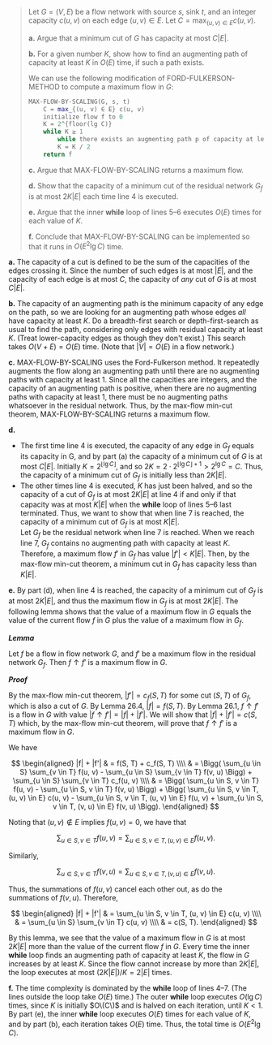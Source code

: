 > Let $G = (V, E)$ be a flow network with source $s$, sink $t$, and an integer capacity $c(u, v)$ on each edge $(u, v) \in E$. Let $C = \max_{(u, v) \in E} c(u, v)$.
> 
> **a.** Argue that a minimum cut of $G$ has capacity at most $C|E|$.
> 
> **b.** For a given number $K$, show how to find an augmenting path of capacity at least $K$ in $O(E)$ time, if such a path exists.
> 
> We can use the following modification of $\text{FORD-FULKERSON-METHOD}$ to compute a maximum flow in $G$:
> 
> ```cpp
> MAX-FLOW-BY-SCALING(G, s, t)
>     C = max_{(u, v) ∈ E} c(u, v)
>     initialize flow f to 0
>     K = 2^{floor(lg C)}
>     while K ≥ 1
>         while there exists an augmenting path p of capacity at least K augment flow f along p
>         K = K / 2
>     return f
> ```
> 
> **c.** Argue that $\text{MAX-FLOW-BY-SCALING}$ returns a maximum flow.
> 
> **d.** Show that the capacity of a minimum cut of the residual network $G_f$ is at most $2K|E|$ each time line 4 is executed.
> 
> **e.** Argue that the inner **while** loop of lines 5–6 executes $O(E)$ times for each value of $K$.
> 
> **f.** Conclude that $\text{MAX-FLOW-BY-SCALING}$ can be implemented so that it runs in $O(E^2\lg C)$ time.

**a.** The capacity of a cut is defined to be the sum of the capacities of the edges crossing it. Since the number of such edges is at most $|E|$, and the capacity of each edge is at most $C$, the capacity of *any* cut of $G$ is at most $C|E|$.

**b.** The capacity of an augmenting path is the minimum capacity of any edge on the path, so we are looking for an augmenting path whose edges _all_ have capacity at least $K$. Do a breadth-first search or depth-first-search as usual to find the path, considering only edges with residual capacity at least $K$. (Treat lower-capacity edges as though they don't exist.) This search takes $O(V + E) = O(E)$ time. (Note that $|V| = O(E)$ in a flow network.)

**c.** $\text{MAX-FLOW-BY-SCALING}$ uses the Ford-Fulkerson method. It repeatedly augments the flow along an augmenting path until there are no augmenting paths with capacity at least $1$. Since all the capacities are integers, and the capacity of an augmenting path is positive, when there are no augmenting paths with capacity at least $1$, there must be no augmenting paths whatsoever in the residual network. Thus, by the max-flow min-cut theorem, $\text{MAX-FLOW-BY-SCALING}$ returns a maximum flow.

**d.** 

- The first time line 4 is executed, the capacity of any edge in $G_f$ equals its capacity in G, and by part (a) the capacity of a minimum cut of $G$ is at most $C|E|$. Initially $K = 2^{\lfloor \lg C \rfloor}$, and so $2K = 2 \cdot 2^{\lfloor \lg C \rfloor + 1} > 2^{\lg C} = C$. Thus, the capacity of a minimum cut of $G_f$ is initially less than $2K|E|$.
- The other times line 4 is executed, $K$ has just been halved, and so the capacity of a cut of $G_f$ is at most $2K|E|$ at line 4 if and only if that capacity was at most $K|E|$ when the **while** loop of lines 5–6 last terminated. Thus, we want to show that when line 7 is reached, the capacity of a minimum cut of $G_f$ is at most $K|E|$.  
    Let $G_f$ be the residual network when line 7 is reached. When we reach line 7, $G_f$ contains no augmenting path with capacity at least $K$. Therefore, a maximum flow $f'$ in $G_f$ has value $|f'| < K|E|$. Then, by the max-flow min-cut theorem, a minimum cut in $G_f$ has capacity less than $K|E|$.

**e.** By part (d), when line 4 is reached, the capacity of a minimum cut of $G_f$ is at most $2K|E|$, and thus the maximum flow in $G_f$ is at most $2K|E|$. The following lemma shows that the value of a maximum flow in $G$ equals the value of the current flow $f$ in $G$ plus the value of a maximum flow in $G_f$.

***Lemma*** 

Let $f$ be a flow in flow network $G$, and $f'$ be a maximum flow in the residual network $G_f$. Then $f \uparrow f'$ is a maximum flow in $G$.

***Proof*** 

By the max-flow min-cut theorem, $|f'| = c_f(S, T)$ for some cut $(S, T)$ of $G_f$, which is also a cut of $G$. By Lemma 26.4, $|f| = f(S, T)$. By Lemma 26.1, $f \uparrow f'$ is a flow in $G$ with value $|f \uparrow f'| = |f| + |f'|$. We will show that $|f| + |f'| = c(S, T)$ which, by the max-flow min-cut theorem, will prove that $f \uparrow f'$ is a maximum flow in $G$.

We have

$$
\begin{aligned}
|f| + |f'|
    & = f(S, T) + c_f(S, T) \\\\
    & = \Bigg( \sum_{u \in S} \sum_{v \in T} f(u, v) - \sum_{u \in S} \sum_{v \in T} f(v, u) \Bigg) + \sum_{u \in S} \sum_{v \in T} c_f(u, v) \\\\
    & = \Bigg( \sum_{u \in S, v \in T} f(u, v) - \sum_{u \in S, v \in T} f(v, u) \Bigg) + \Bigg( \sum_{u \in S, v \in T, (u, v) \in E} c(u, v) - \sum_{u \in S, v \in T, (u, v) \in E} f(u, v) + \sum_{u \in S, v \in T, (v, u) \in E} f(v, u) \Bigg). 
\end{aligned}
$$

Noting that $(u, v) \notin E$ implies $f(u, v) = 0$, we have that

$$\sum_{u \in S, v \in T} f(u, v) = \sum_{u \in S, v \in T, (u, v) \in E} f(u, v).$$

Similarly,

$$\sum_{u \in S, v \in T} f(v, u) = \sum_{u \in S, v \in T, (v, u) \in E} f(v, u).$$

Thus, the summations of $f(u, v)$ cancel each other out, as do the summations of $f(v, u)$. Therefore,

$$
\begin{aligned}
|f| + |f'|
    & = \sum_{u \in S, v \in T, (u, v) \in E} c(u, v) \\\\
    & = \sum_{u \in S} \sum_{v \in T} c(u, v) \\\\
    & = c(S, T).
\end{aligned}
$$

By this lemma, we see that the value of a maximum flow in $G$ is at most $2K|E|$ more than the value of the current flow $f$ in $G$. Every time the inner **while** loop finds an augmenting path of capacity at least $K$, the flow in $G$ increases by at least $K$. Since the flow cannot increase by more than $2K|E|$, the loop executes at most $(2K|E|) / K = 2|E|$ times.

**f.** The time complexity is dominated by the **while** loop of lines 4–7. (The lines outside the loop take $O(E)$ time.) The outer **while** loop executes $O(\lg C)$ times, since $K$ is initially $O\(C\)$ and is halved on each iteration, until $K < 1$. By part (e), the inner **while** loop executes $O(E)$ times for each value of $K$, and by part (b), each iteration takes $O(E)$ time. Thus, the total time is $O(E^2 \lg C)$.
